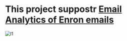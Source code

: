 # This project suppostr [Email Analytics of Enron emails](https://github.com/meinou/enron)

![I1](https://github.com/meinou/email_analysis/tree/master/vis.png)